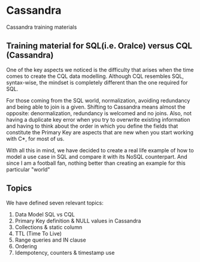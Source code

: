 # Cassandra
Cassandra training materials

## Training material for SQL(i.e. Oralce) versus CQL (Cassandra)
One of the key aspects we noticed is the difficulty that arises when the time comes to create the CQL data modelling. Although CQL resembles SQL, syntax-wise, the mindset is completely different than the one required for SQL. 

For those coming from the SQL world, normalization, avoiding redundancy and being able to join is a given. Shifting to Cassandra means almost the opposite: denormalization, redundancy is welcomed and no joins. Also, not having a duplicate key error when you try to overwrite existing information and having to think about the order in which you define the fields that constitute the Primary Key are aspects that are new when you start working with C*, for most of us.

With all this in mind, we have decided to create a real life example of how to model a use case in SQL and compare it with its NoSQL counterpart. And since I am a football fan, nothing better than creating an example for this particular "world" 

## Topics
We have defined seven relevant topics:
1. Data Model SQL vs CQL
2. Primary Key definition & NULL values in Cassandra
3. Collections & static column
4. TTL (Time To Live)
5. Range queries and IN clause
6. Ordering 
7. Idempotency, counters & timestamp use
